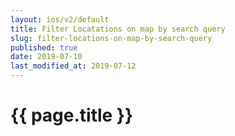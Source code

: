 ```yaml
---
layout: ios/v2/default
title: Filter Locatations on map by search query
slug: filter-locations-on-map-by-search-query
published: true
date: 2019-07-10
last_modified_at: 2019-07-12
---
```


# {{ page.title }}
